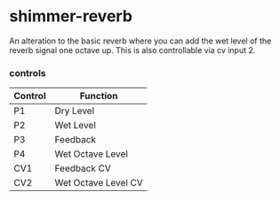 # shimmer-reverb

An alteration to the basic reverb where you can add the wet level of the reverb signal one octave up. This is also controllable via cv input 2.

### controls

| Control | Function        |
|---------|-----------------|
| P1      | Dry Level       |
| P2      | Wet Level       |
| P3      | Feedback        |
| P4      | Wet Octave Level |
| CV1     | Feedback CV     |
| CV2     | Wet Octave Level CV |
